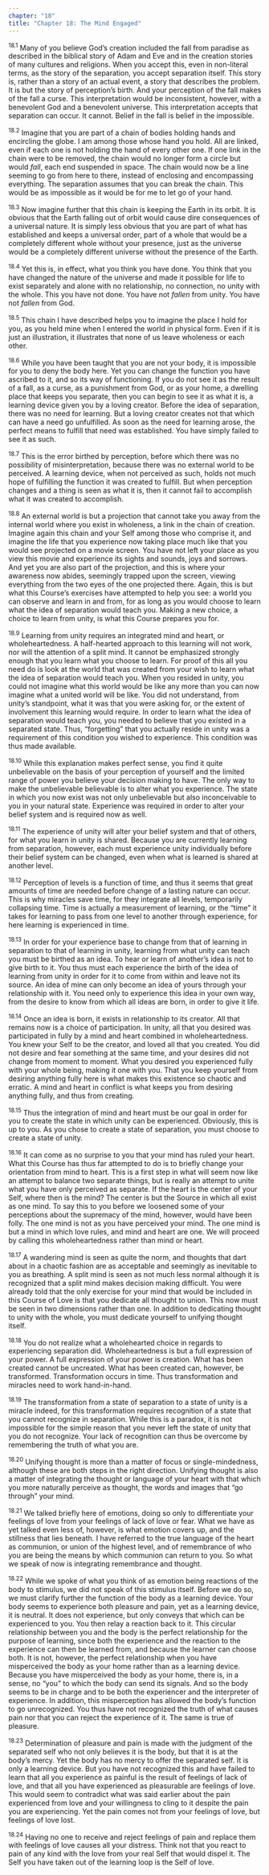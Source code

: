 ```yaml
---
chapter: "18"
title: "Chapter 18: The Mind Engaged"
---
```


<sup>18.1</sup> Many of you believe God’s creation included the fall
from paradise as described in the biblical story of Adam and Eve and in
the creation stories of many cultures and religions. When you accept
this, even in non-literal terms, as the story of the separation, you
accept separation itself. This story is, rather than a story of an
actual event, a story that describes the problem. It is but the story of
perception’s birth.  And your perception of the fall makes of the fall a
curse. This interpretation would be inconsistent, however, with a
benevolent God and a benevolent universe. This interpretation accepts
that separation can occur. It cannot. Belief in the fall is belief in
the impossible.

<sup>18.2</sup> Imagine that you are part of a chain of bodies holding
hands and encircling the globe. I am among those whose hand you hold.
All are linked, even if each one is not holding the hand of every other
one. If one link in the chain were to be removed, the chain would no
longer form a circle but would *fall*, each end suspended in space. The
chain would now be a line seeming to go from here to there, instead of
enclosing and encompassing everything. The separation assumes that you
can break the chain. This would be as impossible as it would be for me
to let go of your hand. 

<sup>18.3</sup> Now imagine further that this chain is keeping the Earth
in its orbit. It is obvious that the Earth falling out of orbit would
cause dire consequences of a universal nature. It is simply less obvious
that you are part of what has established and keeps a universal order,
part of a whole that would be a completely different whole without your
presence, just as the universe would be a completely different universe
without the presence of the Earth. 

<sup>18.4</sup> Yet this is, in effect, what you think you have done.
You think that you have changed the nature of the universe and made it
possible for life to exist separately and alone with no relationship, no
connection, no unity with the whole. This you have not done. You have
not *fallen* from unity. You have not *fallen* from God. 

<sup>18.5</sup> This chain I have described helps you to imagine the
place I hold for you, as you held mine when I entered the world in
physical form.  Even if it is just an illustration, it illustrates that
none of us leave wholeness or each other. 

<sup>18.6</sup> While you have been taught that you are not your body,
it is impossible for you to deny the body here. Yet you can change the
function you have ascribed to it, and so its way of functioning. If you
do not see it as the result of a fall, as a curse, as a punishment from
God, or as your home, a dwelling place that keeps you separate, then you
can begin to see it as what it is, a learning device given you by a
loving creator. Before the idea of separation, there was no need for
learning. But a loving creator creates not that which can have a need go
unfulfilled. As soon as the need for learning arose, the perfect means
to fulfill that need was established. You have simply failed to see it
as such.  

<sup>18.7</sup> This is the error birthed by perception, before which
there was no possibility of misinterpretation, because there was no
external world to be perceived. A learning device, when not perceived as
such, holds not much hope of fulfilling the function it was created to
fulfill. But when perception changes and a thing is seen as what it is,
then it cannot fail to accomplish what it was created to accomplish. 

<sup>18.8</sup> An external world is but a projection that cannot take
you away from the internal world where you exist in wholeness, a link in
the chain of creation. Imagine again this chain and your Self among
those who comprise it, and imagine the life that you experience now
taking place much like that you would see projected on a movie screen.
You have not left your place as you view this movie and experience its
sights and sounds, joys and sorrows. And yet you are also part of the
projection, and this is where your awareness now abides, seemingly
trapped upon the screen, viewing everything from the two eyes of the one
projected there.  Again, this is but what this Course’s exercises have
attempted to help you see: a world you can observe and learn in and
from, for as long as you would choose to learn what the idea of
separation would teach you.  Making a new choice, a choice to learn from
unity, is what this Course prepares you for. 

<sup>18.9</sup> Learning from unity requires an integrated mind and
heart, or wholeheartedness. A half-hearted approach to this learning
will not work, nor will the attention of a split mind. It cannot be
emphasized strongly enough that you learn what you choose to learn. For
proof of this all you need do is look at the world that was created from
your wish to learn what the idea of separation would teach you. When you
resided in unity, you could not imagine what this world would be like
any more than you can now imagine what a united world will be like. You
did not understand, from unity’s standpoint, what it was that you were
asking for, or the extent of involvement this learning would require. In
order to learn what the idea of separation would teach you, you needed
to believe that you existed in a separated state. Thus, “forgetting”
that you actually reside in unity was a requirement of this condition
you wished to experience. This condition was thus made available. 

<sup>18.10</sup> While this explanation makes perfect sense, you find it
quite unbelievable on the basis of your perception of yourself and the
limited range of power you believe your decision making to have. The
only way to make the unbelievable believable is to alter what you
experience. The state in which you now exist was not only unbelievable
but also inconceivable to you in your natural state. Experience was
required in order to alter your belief system and is required now as
well. 

<sup>18.11</sup> The experience of unity will alter your belief system
and that of others, for what you learn in unity is shared. Because you
are currently learning from separation, however, each must experience
unity individually before their belief system can be changed, even when
what is learned is shared at another level.

<sup>18.12</sup> Perception of levels is a function of time, and thus it
seems that great amounts of time are needed before change of a lasting
nature can occur. This is why miracles save time, for they integrate all
levels, temporarily collapsing time. Time is actually a measurement of
learning, or the “time” it takes for learning to pass from one level to
another through experience, for here learning is experienced in time. 

<sup>18.13</sup> In order for your experience base to change from that
of learning in separation to that of learning in unity, learning from
what unity can teach you must be birthed as an idea. To hear or learn of
another’s idea is not to give birth to it. You thus must each experience
the birth of the idea of learning from unity in order for it to come
from within and leave not its source. An idea of mine can only become an
idea of yours through your relationship with it. You need only to
experience this idea in your own way, from the desire to know from which
all ideas are born, in order to give it life. 

<sup>18.14</sup> Once an idea is born, it exists in relationship to its
creator.  All that remains now is a choice of participation. In unity,
all that you desired was participated in fully by a mind and heart
combined in wholeheartedness. You knew your Self to be the creator, and
loved all that you created. You did not desire and fear something at the
same time, and your desires did not change from moment to moment. What
you desired you experienced fully with your whole being, making it one
with you. That you keep yourself from desiring anything fully here is
what makes this existence so chaotic and erratic.  A mind and heart in
conflict is what keeps you from desiring anything fully, and thus from
creating. 

<sup>18.15</sup> Thus the integration of mind and heart must be our goal
in order for you to create the state in which unity can be experienced.
Obviously, this is up to you. As you chose to create a state of
separation, you must choose to create a state of unity. 

<sup>18.16</sup> It can come as no surprise to you that your mind has
ruled your heart. What this Course has thus far attempted to do is to
briefly change your orientation from mind to heart. This is a first step
in what will seem now like an attempt to balance two separate things,
but is really an attempt to unite what you have only perceived as
separate. If the heart is the center of your Self, where then is the
mind? The center is but the Source in which all exist as one mind. To
say this to you before we loosened some of your perceptions about the
supremacy of the mind, however, would have been folly. The one mind is
not as you have perceived your mind. The one mind is but a mind in which
love rules, and mind and heart are one. We will proceed by calling this
wholeheartedness rather than mind or heart. 

<sup>18.17</sup> A wandering mind is seen as quite the norm, and
thoughts that dart about in a chaotic fashion are as acceptable and
seemingly as inevitable to you as breathing. A split mind is seen as not
much less normal although it is recognized that a split mind makes
decision making difficult. You were already told that the only exercise
for your mind that would be included in this Course of Love is that you
dedicate all thought to union. This now must be seen in two dimensions
rather than one. In addition to dedicating thought to unity with the
whole, you must dedicate yourself to unifying thought itself. 

<sup>18.18</sup> You do not realize what a wholehearted choice in
regards to experiencing separation did. Wholeheartedness is but a full
expression of your power. A full expression of your power is creation.
What has been created cannot be uncreated. What has been created can,
however, be transformed. Transformation occurs in time. Thus
transformation and miracles need to work hand-in-hand. 

<sup>18.19</sup> The transformation from a state of separation to a
state of unity is a miracle indeed, for this transformation requires
recognition of a state that you cannot recognize in separation. While
this is a paradox, it is not impossible for the simple reason that you
never left the state of unity that you do not recognize. Your lack of
recognition can thus be overcome by remembering the truth of what you
are. 

<sup>18.20</sup> Unifying thought is more than a matter of focus or
single-mindedness, although these are both steps in the right direction.
Unifying thought is also a matter of integrating the thought or language
of your heart with that which you more naturally perceive as thought,
the words and images that “go through” your mind.

<sup>18.21</sup> We talked briefly here of emotions, doing so only to
differentiate your feelings of love from your feelings of lack of love
or fear. What we have as yet talked even less of, however, is what
emotion covers up, and the stillness that lies beneath. I have referred
to the true language of the heart as communion, or union of the highest
level, and of remembrance of who you are being the means by which
communion can return to you. So what we speak of now is integrating
remembrance and thought. 

<sup>18.22</sup> While we spoke of what you think of as emotion being
reactions of the body to stimulus, we did not speak of this stimulus
itself. Before we do so, we must clarify further the function of the
body as a learning device. Your body seems to experience both pleasure
and pain, yet as a learning device, it is neutral. It does not
experience, but only conveys that which can be experienced to you. You
then relay a reaction back to it. This circular relationship between you
and the body is the perfect relationship for the purpose of learning,
since both the experience and the reaction to the experience can then be
learned from, and because the learner can choose both. It is not,
however, the perfect relationship when you have misperceived the body as
your home rather than as a learning device. Because you have
misperceived the body as your home, there is, in a sense, no “you” to
which the body can send its signals.  And so the body seems to be in
charge and to be both the experiencer and the interpreter of experience.
In addition, this misperception has allowed the body’s function to go
unrecognized. You thus have not recognized the truth of what causes pain
nor that you can reject the experience of it. The same is true of
pleasure. 

<sup>18.23</sup> Determination of pleasure and pain is made with the
judgment of the separated self who not only believes it is the body, but
that it is at the body’s mercy. Yet the body has no mercy to offer the
separated self. It is only a learning device. But you have not
recognized this and have failed to learn that all you experience as
painful is the result of feelings of lack of love, and that all you have
experienced as pleasurable are feelings of love. This would seem to
contradict what was said earlier about the pain experienced from love
and your willingness to cling to it despite the pain you are
experiencing. Yet the pain comes not from your feelings of love, but
feelings of love lost. 

<sup>18.24</sup> Having no one to receive and reject feelings of pain
and replace them with feelings of love causes all your distress.  Think
not that you react to pain of any kind with the love from your real Self
that would dispel it. The Self you have taken out of the learning loop
is the Self of love.

